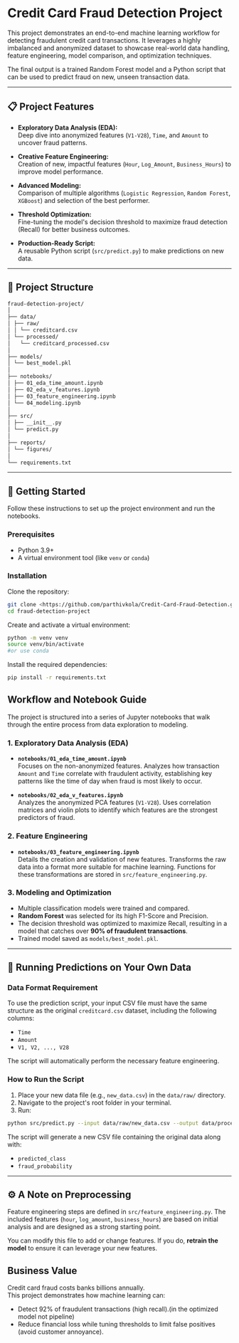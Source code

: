 # Credit Card Fraud Detection Project

This project demonstrates an end-to-end machine learning workflow for detecting fraudulent credit card transactions. It leverages a highly imbalanced and anonymized dataset to showcase real-world data handling, feature engineering, model comparison, and optimization techniques.

The final output is a trained Random Forest model and a Python script that can be used to predict fraud on new, unseen transaction data.

---

## 📋 Project Features

- **Exploratory Data Analysis (EDA):**  
  Deep dive into anonymized features (`V1-V28`), `Time`, and `Amount` to uncover fraud patterns.

- **Creative Feature Engineering:**  
  Creation of new, impactful features (`Hour`, `Log_Amount`, `Business_Hours`) to improve model performance.

- **Advanced Modeling:**  
  Comparison of multiple algorithms (`Logistic Regression`, `Random Forest`, `XGBoost`) and selection of the best performer.

- **Threshold Optimization:**  
  Fine-tuning the model's decision threshold to maximize fraud detection (Recall) for better business outcomes.

- **Production-Ready Script:**  
  A reusable Python script (`src/predict.py`) to make predictions on new data.

---

## 📂 Project Structure
```bash
fraud-detection-project/
│
├── data/
│ ├── raw/
│ │ └── creditcard.csv
│ └── processed/
│   └── creditcard_processed.csv
│
├── models/
│ └── best_model.pkl
│
├── notebooks/
│ ├── 01_eda_time_amount.ipynb
│ ├── 02_eda_v_features.ipynb
│ ├── 03_feature_engineering.ipynb
│ └── 04_modeling.ipynb
│
├── src/
│ ├── __init__.py
│ └── predict.py
│
├── reports/
│ └── figures/
│
└── requirements.txt
```

---

## 🚀 Getting Started

Follow these instructions to set up the project environment and run the notebooks.

### Prerequisites

- Python 3.9+
- A virtual environment tool (like `venv` or `conda`)

### Installation

Clone the repository:

```bash
git clone <https://github.com/parthivkola/Credit-Card-Fraud-Detection.git>
cd fraud-detection-project
```

Create and activate a virtual environment:

```bash
python -m venv venv
source venv/bin/activate
#or use conda
```  

Install the required dependencies:

```bash
pip install -r requirements.txt
```

## Workflow and Notebook Guide

The project is structured into a series of Jupyter notebooks that walk through the entire process from data exploration to modeling.

### 1. Exploratory Data Analysis (EDA)

- **`notebooks/01_eda_time_amount.ipynb`**  
  Focuses on the non-anonymized features. Analyzes how transaction `Amount` and `Time` correlate with fraudulent activity, establishing key patterns like the time of day when fraud is most likely to occur.

- **`notebooks/02_eda_v_features.ipynb`**  
  Analyzes the anonymized PCA features (`V1-V28`). Uses correlation matrices and violin plots to identify which features are the strongest predictors of fraud.

### 2. Feature Engineering

- **`notebooks/03_feature_engineering.ipynb`**  
  Details the creation and validation of new features. Transforms the raw data into a format more suitable for machine learning. Functions for these transformations are stored in `src/feature_engineering.py`.

### 3. Modeling and Optimization

- Multiple classification models were trained and compared.  
- **Random Forest** was selected for its high F1-Score and Precision.  
- The decision threshold was optimized to maximize Recall, resulting in a model that catches over **90% of fraudulent transactions**.  
- Trained model saved as `models/best_model.pkl`.

---

## 🔮 Running Predictions on Your Own Data

### Data Format Requirement

To use the prediction script, your input CSV file must have the same structure as the original `creditcard.csv` dataset, including the following columns:

- `Time`  
- `Amount`  
- `V1, V2, ..., V28`  

The script will automatically perform the necessary feature engineering.

### How to Run the Script

1. Place your new data file (e.g., `new_data.csv`) in the `data/raw/` directory.  
2. Navigate to the project's root folder in your terminal.  
3. Run:

```bash
python src/predict.py --input data/raw/new_data.csv --output data/processed/my_predictions.csv
```

The script will generate a new CSV file containing the original data along with:

- `predicted_class`  
- `fraud_probability`  

---

## ⚙️ A Note on Preprocessing

Feature engineering steps are defined in `src/feature_engineering.py`. The included features (`hour`, `log_amount`, `business_hours`) are based on initial analysis and are designed as a strong starting point.

You can modify this file to add or change features. If you do, **retrain the model** to ensure it can leverage your new features.

## Business Value
Credit card fraud costs banks billions annually.  
This project demonstrates how machine learning can:
- Detect 92% of fraudulent transactions (high recall).(in the optimized model not pipeline)
- Reduce financial loss while tuning thresholds to limit false positives (avoid customer annoyance).  
